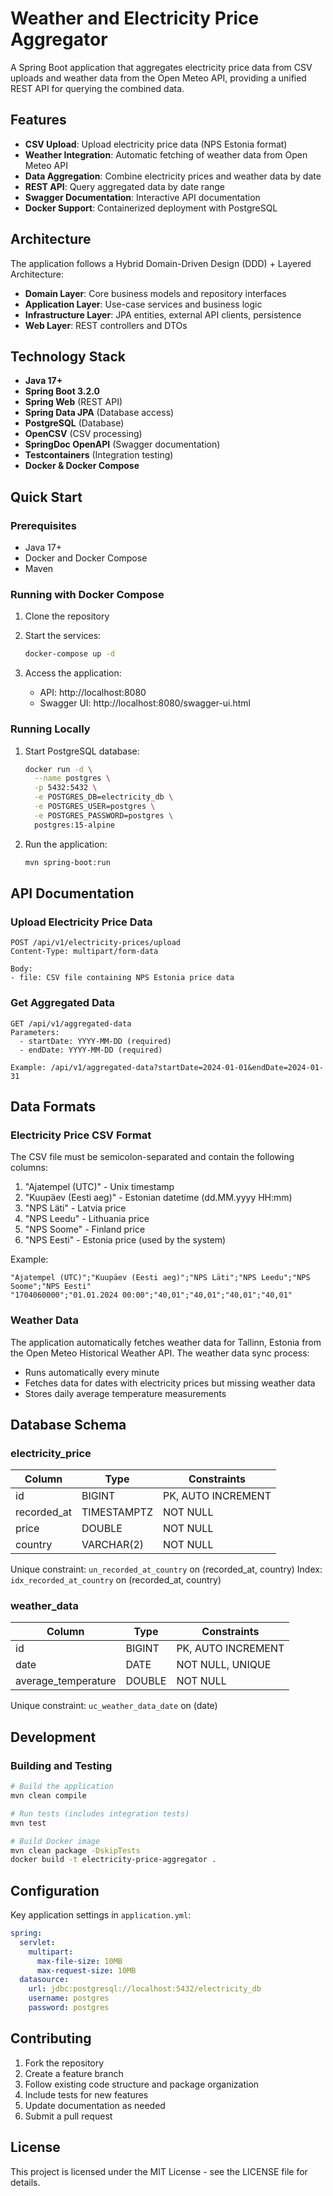 # Weather and Electricity Price Aggregator

A Spring Boot application that aggregates electricity price data from CSV uploads and weather data from the Open Meteo
API, providing a unified REST API for querying the combined data.

## Features

- **CSV Upload**: Upload electricity price data (NPS Estonia format)
- **Weather Integration**: Automatic fetching of weather data from Open Meteo API
- **Data Aggregation**: Combine electricity prices and weather data by date
- **REST API**: Query aggregated data by date range
- **Swagger Documentation**: Interactive API documentation
- **Docker Support**: Containerized deployment with PostgreSQL

## Architecture

The application follows a Hybrid Domain-Driven Design (DDD) + Layered Architecture:

- **Domain Layer**: Core business models and repository interfaces
- **Application Layer**: Use-case services and business logic
- **Infrastructure Layer**: JPA entities, external API clients, persistence
- **Web Layer**: REST controllers and DTOs

## Technology Stack

- **Java 17+**
- **Spring Boot 3.2.0**
- **Spring Web** (REST API)
- **Spring Data JPA** (Database access)
- **PostgreSQL** (Database)
- **OpenCSV** (CSV processing)
- **SpringDoc OpenAPI** (Swagger documentation)
- **Testcontainers** (Integration testing)
- **Docker & Docker Compose**

## Quick Start

### Prerequisites

- Java 17+
- Docker and Docker Compose
- Maven

### Running with Docker Compose

1. Clone the repository
2. Start the services:
   ```bash
   docker-compose up -d
   ```

3. Access the application:
    - API: http://localhost:8080
    - Swagger UI: http://localhost:8080/swagger-ui.html

### Running Locally

1. Start PostgreSQL database:
   ```bash
   docker run -d \
     --name postgres \
     -p 5432:5432 \
     -e POSTGRES_DB=electricity_db \
     -e POSTGRES_USER=postgres \
     -e POSTGRES_PASSWORD=postgres \
     postgres:15-alpine
   ```

2. Run the application:
   ```bash
   mvn spring-boot:run
   ```

## API Documentation

### Upload Electricity Price Data

```http
POST /api/v1/electricity-prices/upload
Content-Type: multipart/form-data

Body:
- file: CSV file containing NPS Estonia price data
```

### Get Aggregated Data

```http
GET /api/v1/aggregated-data
Parameters:
  - startDate: YYYY-MM-DD (required)
  - endDate: YYYY-MM-DD (required)

Example: /api/v1/aggregated-data?startDate=2024-01-01&endDate=2024-01-31
```

## Data Formats

### Electricity Price CSV Format

The CSV file must be semicolon-separated and contain the following columns:

1. "Ajatempel (UTC)" - Unix timestamp
2. "Kuupäev (Eesti aeg)" - Estonian datetime (dd.MM.yyyy HH:mm)
3. "NPS Läti" - Latvia price
4. "NPS Leedu" - Lithuania price
5. "NPS Soome" - Finland price
6. "NPS Eesti" - Estonia price (used by the system)

Example:

```csv
"Ajatempel (UTC)";"Kuupäev (Eesti aeg)";"NPS Läti";"NPS Leedu";"NPS Soome";"NPS Eesti"
"1704060000";"01.01.2024 00:00";"40,01";"40,01";"40,01";"40,01"
```

### Weather Data

The application automatically fetches weather data for Tallinn, Estonia from the Open Meteo Historical Weather API. The
weather data sync process:

- Runs automatically every minute
- Fetches data for dates with electricity prices but missing weather data
- Stores daily average temperature measurements

## Database Schema

### electricity_price

| Column      | Type        | Constraints        |
|-------------|-------------|--------------------|
| id          | BIGINT      | PK, AUTO INCREMENT |
| recorded_at | TIMESTAMPTZ | NOT NULL           |
| price       | DOUBLE      | NOT NULL           |
| country     | VARCHAR(2)  | NOT NULL           |

Unique constraint: `un_recorded_at_country` on (recorded_at, country)
Index: `idx_recorded_at_country` on (recorded_at, country)

### weather_data

| Column              | Type   | Constraints        |
|---------------------|--------|--------------------|
| id                  | BIGINT | PK, AUTO INCREMENT |
| date                | DATE   | NOT NULL, UNIQUE   |
| average_temperature | DOUBLE | NOT NULL           |

Unique constraint: `uc_weather_data_date` on (date)

## Development

### Building and Testing

```bash
# Build the application
mvn clean compile

# Run tests (includes integration tests)
mvn test

# Build Docker image
mvn clean package -DskipTests
docker build -t electricity-price-aggregator .
```

## Configuration

Key application settings in `application.yml`:

```yaml
spring:
  servlet:
    multipart:
      max-file-size: 10MB
      max-request-size: 10MB
  datasource:
    url: jdbc:postgresql://localhost:5432/electricity_db
    username: postgres
    password: postgres
```

## Contributing

1. Fork the repository
2. Create a feature branch
3. Follow existing code structure and package organization
4. Include tests for new features
5. Update documentation as needed
6. Submit a pull request

## License

This project is licensed under the MIT License - see the LICENSE file for details.
